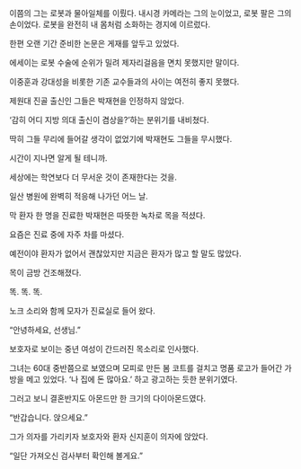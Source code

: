 이쯤의 그는 로봇과 물아일체를 이뤘다. 내시경 카메라는 그의 눈이었고, 로봇 팔은 그의 손이었다. 로봇을 완전히 내 몸처럼 소화하는 경지에 이르렀다.

한편 오랜 기간 준비한 논문은 게재를 앞두고 있었다.

에세이는 로봇 수술에 순위가 밀려 제자리걸음을 면치 못했지만 말이다.

이중훈과 강대성을 비롯한 기존 교수들과의 사이는 여전히 좋지 못했다.

제원대 진골 출신인 그들은 박재현을 인정하지 않았다.

‘감히 어디 지방 의대 출신이 겸상을?’하는 분위기를 내비쳤다.

딱히 그들 무리에 들어갈 생각이 없었기에 박재현도 그들을 무시했다.

시간이 지나면 알게 될 테니까.

세상에는 학연보다 더 무서운 것이 존재한다는 것을.

일산 병원에 완벽히 적응해 나가던 어느 날.

막 환자 한 명을 진료한 박재현은 따뜻한 녹차로 목을 적셨다.

요즘은 진료 중에 자주 차를 마셨다.

예전이야 환자가 없어서 괜찮았지만 지금은 환자가 많고 할 말도 많았다.

목이 금방 건조해졌다.

똑. 똑. 똑.

노크 소리와 함께 모자가 진료실로 들어 왔다.

“안녕하세요, 선생님.”

보호자로 보이는 중년 여성이 간드러진 목소리로 인사했다.

그녀는 60대 중반쯤으로 보였으며 모피로 만든 봄 코트를 걸치고 명품 로고가 들어간 가방을 메고 있었다. ‘나 집에 돈 많아요.’ 하고 광고하는 듯한 분위기였다.

그러고 보니 결혼반지도 아몬드만 한 크기의 다이아몬드였다.

“반갑습니다. 앉으세요.”

그가 의자를 가리키자 보호자와 환자 신지훈이 의자에 앉았다.

“일단 가져오신 검사부터 확인해 볼게요.”
